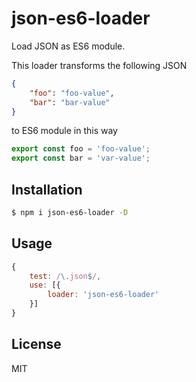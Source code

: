 # json-es6-loader

Load JSON as ES6 module.

This loader transforms the following JSON

```json
{
    "foo": "foo-value",
    "bar": "bar-value"
}
```

to ES6 module in this way

```js
export const foo = 'foo-value';
export const bar = 'var-value';
```

## Installation

```sh
$ npm i json-es6-loader -D
```

## Usage

```js
{
    test: /\.json$/,
    use: [{
        loader: 'json-es6-loader'
    }]
}
```

## License

MIT

